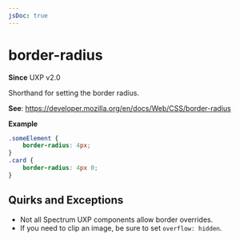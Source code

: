 ```yaml
---
jsDoc: true
---
```

# border-radius

**Since**  UXP v2.0

Shorthand for setting the border radius.

**See**: https://developer.mozilla.org/en/docs/Web/CSS/border-radius  

**Example**

```css
.someElement {
    border-radius: 4px;
}
.card {
    border-radius: 4px 0;
}
```

## Quirks and Exceptions

* Not all Spectrum UXP components allow border overrides.
* If you need to clip an image, be sure to set `overflow: hidden`.
